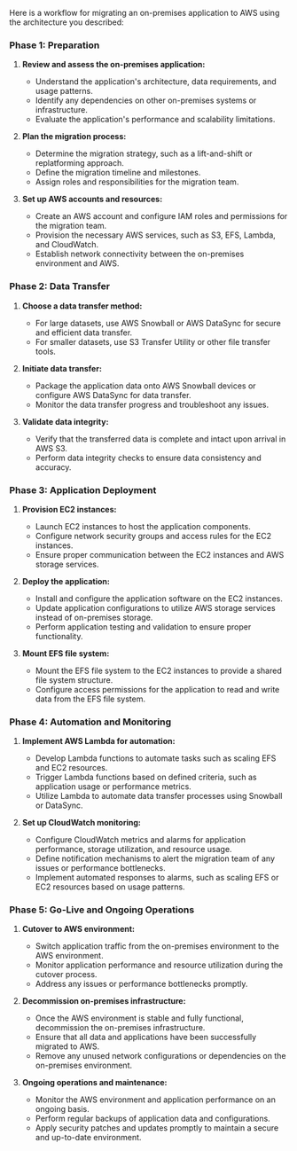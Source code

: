 Here is a workflow for migrating an on-premises application to AWS using the architecture you described:

### **Phase 1: Preparation**

1. **Review and assess the on-premises application:**
    - Understand the application's architecture, data requirements, and usage patterns.
    - Identify any dependencies on other on-premises systems or infrastructure.
    - Evaluate the application's performance and scalability limitations.

2. **Plan the migration process:**
    - Determine the migration strategy, such as a lift-and-shift or replatforming approach.
    - Define the migration timeline and milestones.
    - Assign roles and responsibilities for the migration team.

3. **Set up AWS accounts and resources:**
    - Create an AWS account and configure IAM roles and permissions for the migration team.
    - Provision the necessary AWS services, such as S3, EFS, Lambda, and CloudWatch.
    - Establish network connectivity between the on-premises environment and AWS.

### **Phase 2: Data Transfer**

1. **Choose a data transfer method:**
    - For large datasets, use AWS Snowball or AWS DataSync for secure and efficient data transfer.
    - For smaller datasets, use S3 Transfer Utility or other file transfer tools.

2. **Initiate data transfer:**
    - Package the application data onto AWS Snowball devices or configure AWS DataSync for data transfer.
    - Monitor the data transfer progress and troubleshoot any issues.

3. **Validate data integrity:**
    - Verify that the transferred data is complete and intact upon arrival in AWS S3.
    - Perform data integrity checks to ensure data consistency and accuracy.

### **Phase 3: Application Deployment**

1. **Provision EC2 instances:**
    - Launch EC2 instances to host the application components.
    - Configure network security groups and access rules for the EC2 instances.
    - Ensure proper communication between the EC2 instances and AWS storage services.

2. **Deploy the application:**
    - Install and configure the application software on the EC2 instances.
    - Update application configurations to utilize AWS storage services instead of on-premises storage.
    - Perform application testing and validation to ensure proper functionality.

3. **Mount EFS file system:**
    - Mount the EFS file system to the EC2 instances to provide a shared file system structure.
    - Configure access permissions for the application to read and write data from the EFS file system.

### **Phase 4: Automation and Monitoring**

1. **Implement AWS Lambda for automation:**
    - Develop Lambda functions to automate tasks such as scaling EFS and EC2 resources.
    - Trigger Lambda functions based on defined criteria, such as application usage or performance metrics.
    - Utilize Lambda to automate data transfer processes using Snowball or DataSync.

2. **Set up CloudWatch monitoring:**
    - Configure CloudWatch metrics and alarms for application performance, storage utilization, and resource usage.
    - Define notification mechanisms to alert the migration team of any issues or performance bottlenecks.
    - Implement automated responses to alarms, such as scaling EFS or EC2 resources based on usage patterns.

### **Phase 5: Go-Live and Ongoing Operations**

1. **Cutover to AWS environment:**
    - Switch application traffic from the on-premises environment to the AWS environment.
    - Monitor application performance and resource utilization during the cutover process.
    - Address any issues or performance bottlenecks promptly.

2. **Decommission on-premises infrastructure:**
    - Once the AWS environment is stable and fully functional, decommission the on-premises infrastructure.
    - Ensure that all data and applications have been successfully migrated to AWS.
    - Remove any unused network configurations or dependencies on the on-premises environment.

3. **Ongoing operations and maintenance:**
    - Monitor the AWS environment and application performance on an ongoing basis.
    - Perform regular backups of application data and configurations.
    - Apply security patches and updates promptly to maintain a secure and up-to-date environment.